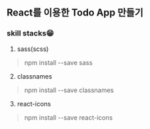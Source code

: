 ## React를 이용한 Todo App 만들기

### skill stacks😁
1. sass(scss)
>npm install --save sass

2. classnames
>npm install --save classnames

3. react-icons
>npm install --save react-icons